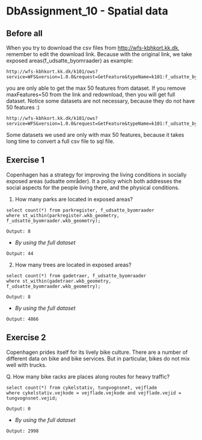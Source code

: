 # DbAssignment_10 - Spatial data

## Before all

When you try to download the csv files from http://wfs-kbhkort.kk.dk, remember to edit the download link. Because with the original link, we take exposed areas(f_udsatte_byomraader) as example:
```
http://wfs-kbhkort.kk.dk/k101/ows?service=WFS&version=1.0.0&request=GetFeature&typeName=k101:f_udsatte_byomraader&maxFeatures=50&outputFormat=csv
```
you are only able to get the max 50 features from dataset. If you remove maxFeatures=50 from the link and redownload, then you will get full dataset. Notice some datasets are not necessary, because they do not have 50 features :)
```
http://wfs-kbhkort.kk.dk/k101/ows?service=WFS&version=1.0.0&request=GetFeature&typeName=k101:f_udsatte_byomraader&outputFormat=csv
```

Some datasets we used are only with max 50 features, because it takes long time to convert a full csv file to sql file.

## Exercise 1

Copenhagen has a strategy for improving the living conditions in socially exposed areas (udsatte områder). It a policy which both addresses the social aspects for the people living there, and the physical conditions.

1. How many parks are located in exposed areas?
```MySQL
select count(*) from parkregister, f_udsatte_byomraader
where st_within(parkregister.wkb_geometry, f_udsatte_byomraader.wkb_geometry);
```
```
Output: 8
```
* *By using the full dataset*

```
Output: 44
```

2. How many trees are located in exposed areas?
```MySQL
select count(*) from gadetraer, f_udsatte_byomraader
where st_within(gadetraer.wkb_geometry, f_udsatte_byomraader.wkb_geometry);
```
```
Output: 8
```
* *By using the full dataset*

```
Output: 4866
```

## Exercise 2

Copenhagen prides itself for its lively bike culture. There are a number of different data on bike and bike services. But in particular, bikes do not mix well with trucks.

Q. How many bike racks are places along routes for heavy traffic?
```MySQL
select count(*) from cykelstativ, tungvognsnet, vejflade
where cykelstativ.vejkode = vejflade.vejkode and vejflade.vejid = tungvognsnet.vejid;
```
```
Output: 0
```
* *By using the full dataset*

```
Output: 2998
```
